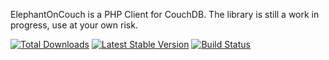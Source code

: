 ElephantOnCouch is a PHP Client for CouchDB. The library is still a work in progress, use at your own risk.

[![Total Downloads](https://poser.pugx.org/filp/whoops/downloads.png)](https://packagist.org/packages/3f/elephantoncouch)
[![Latest Stable Version](https://poser.pugx.org/filp/whoops/v/stable.png)](https://packagist.org/packages/3f/elephantoncouch)
[![Build Status](https://travis-ci.org/filp/whoops.png?branch=master)](https://travis-ci.org/3f/elephantoncouch)
